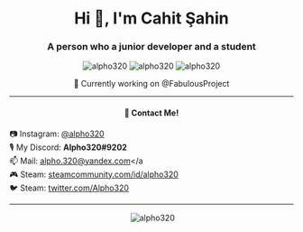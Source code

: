 <h1 align="center">Hi 👋, I'm Cahit Şahin</h1>
<h3 align="center">A person who a junior developer and a student</h3>

<p align="center"> 
  <img src="https://komarev.com/ghpvc/?username=alpho320" alt="alpho320" />
  <img src="https://img.shields.io/github/followers/Alpho320" alt="alpho320" />
  <img src="https://img.shields.io/badge/favourite%20language-java-blue" alt="alpho320" />
</p>

<p align="center">
🔭 Currently working on @FabulousProject
</p>

<hr>

<h4 align="center">💬 Contact Me!</h4>

<p align="center"> 
  
  📷&nbsp;Instagram: <a href="https://instagram.com/alpho320" style="text-align:center">@alpho320</a><br>
  🎙&nbsp;My Discord: **Alpho320#9202**<br>
  📫&nbsp;Mail: <a href="mailto:alpho.320@yandex.com" style="text-align:center">alpho.320@yandex.com</a<br>
  🎮&nbsp;Steam: [steamcommunity.com/id/alpho320](https://steamcommunity.com/id/alpho320)<br>
  🐦&nbsp;Steam: [twitter.com/Alpho320](https://twitter.com/Alpho320)<br>
</p>

<hr>

<p align="center">&nbsp;<img align="center" src="https://github-readme-stats.vercel.app/api?username=Alpho320&show_icons=true" alt="alpho320"/></p>
